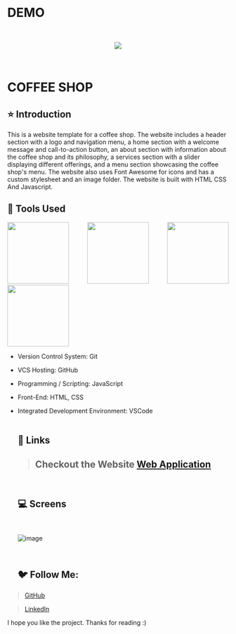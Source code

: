 
<br/>

# DEMO
<br>

<p align="center">
<img src="https://user-images.githubusercontent.com/86460997/215131242-80279277-30c6-4f60-88ce-9302e1e18e9c.png">
</p>


<br>

<p align="center">

 # COFFEE SHOP
 
</p>

## ⭐ Introduction

<p align="center">
 
This is a website template for a coffee shop. The website includes a header section with a logo and navigation menu, a home section with a welcome message and call-to-action button, an about section with information about the coffee shop and its philosophy, a services section with a slider displaying different offerings, and a menu section showcasing the coffee shop's menu. The website also uses Font Awesome for icons and has a custom stylesheet and an image folder. The website is built with HTML CSS And Javascript.
 
 </p>



## 🔨 Tools Used

<p align="justify">
<img height="140" width="140" src="https://www.w3.org/html/logo/downloads/HTML5_Logo_256.png">
<img height="140" width="140" src="https://logodix.com/logo/470309.png">
<img height="140" width="140" src="https://upload.wikimedia.org/wikipedia/commons/6/6a/JavaScript-logo.png">
<img height="140" width="140" src="https://code.visualstudio.com/assets/apple-touch-icon.png">
</p>


-  Version Control System: Git
-  VCS Hosting: GitHub
-  Programming / Scripting: JavaScript
-  Front-End: HTML, CSS
-  Integrated Development Environment: VSCode
   <br/>
   <br/>
   
   ## 🔗 Links
   
   > ## Checkout the Website [Web Application](https://saurabhdixit93.github.io/coffeeshop/)
   <br/>
   
   ## 💻 Screens
   <br/>
   
   ![image](https://user-images.githubusercontent.com/86460997/215131242-80279277-30c6-4f60-88ce-9302e1e18e9c.png)
   
   <br/>
   
   ## 🐦 Follow Me:

> [GitHub](github.com/Saurabhdixit93)


> [LinkedIn](https://www.linkedin.com/in/saurabhdixit93/)


I hope you like the project. Thanks for reading :)

   

   
   


